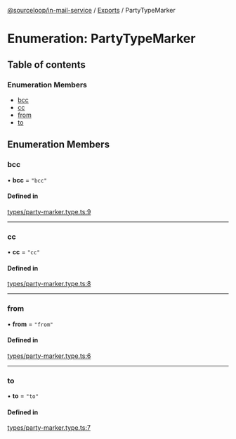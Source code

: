 [@sourceloop/in-mail-service](../README.md) / [Exports](../modules.md) / PartyTypeMarker

# Enumeration: PartyTypeMarker

## Table of contents

### Enumeration Members

- [bcc](PartyTypeMarker.md#bcc)
- [cc](PartyTypeMarker.md#cc)
- [from](PartyTypeMarker.md#from)
- [to](PartyTypeMarker.md#to)

## Enumeration Members

### bcc

• **bcc** = ``"bcc"``

#### Defined in

[types/party-marker.type.ts:9](https://github.com/sourcefuse/loopback4-microservice-catalog/blob/a84fe677/services/in-mail-service/src/types/party-marker.type.ts#L9)

___

### cc

• **cc** = ``"cc"``

#### Defined in

[types/party-marker.type.ts:8](https://github.com/sourcefuse/loopback4-microservice-catalog/blob/a84fe677/services/in-mail-service/src/types/party-marker.type.ts#L8)

___

### from

• **from** = ``"from"``

#### Defined in

[types/party-marker.type.ts:6](https://github.com/sourcefuse/loopback4-microservice-catalog/blob/a84fe677/services/in-mail-service/src/types/party-marker.type.ts#L6)

___

### to

• **to** = ``"to"``

#### Defined in

[types/party-marker.type.ts:7](https://github.com/sourcefuse/loopback4-microservice-catalog/blob/a84fe677/services/in-mail-service/src/types/party-marker.type.ts#L7)
